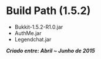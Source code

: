 # Build Path (1.5.2)
 - Bukkit-1.5.2-R1.0.jar
 - AuthMe.jar
 - Legendchat.jar
 
***Criado entre: Abril ~ Junho de 2015***
